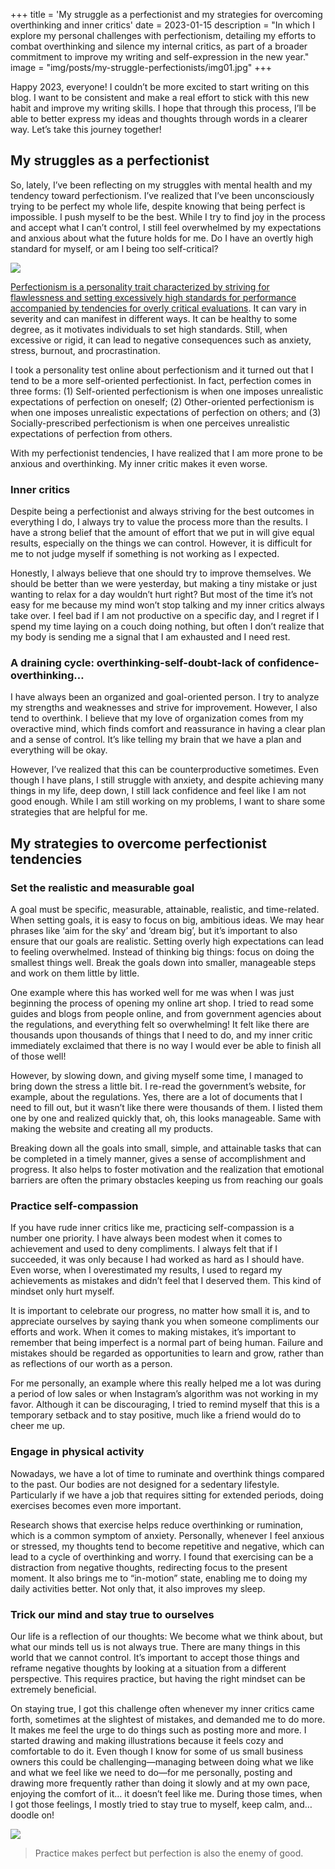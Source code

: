 +++
title = 'My struggle as a perfectionist and my strategies for overcoming overthinking and inner critics'
date = 2023-01-15
description = "In which I explore my personal challenges with perfectionism, detailing my efforts to combat overthinking and silence my internal critics, as part of a broader commitment to improve my writing and self-expression in the new year."
image = "img/posts/my-struggle-perfectionists/img01.jpg"
+++

Happy 2023, everyone! I couldn’t be more excited to start writing on this blog. I want to be consistent and make a real effort to stick with this new habit and improve my writing skills. I hope that through this process, I’ll be able to better express my ideas and thoughts through words in a clearer way. Let’s take this journey together!

## My struggles as a perfectionist

So, lately, I’ve been reflecting on my struggles with mental health and my tendency toward perfectionism. I’ve realized that I’ve been unconsciously trying to be perfect my whole life, despite knowing that being perfect is impossible. I push myself to be the best. While I try to find joy in the process and accept what I can’t control, I still feel overwhelmed by my expectations and anxious about what the future holds for me. Do I have an overtly high standard for myself, or am I being too self-critical?

[![](/img/posts/my-struggle-perfectionists/img01.jpg)](https://www.instagram.com/p/CfzTnYpqkPK/)

[Perfectionism is a personality trait characterized by striving for flawlessness and setting excessively high standards for performance accompanied by tendencies for overly critical evaluations](https://www.psychologytoday.com/us/blog/when-food-is-family/201504/perfectionism-inherited-or-psychological-solution). It can vary in severity and can manifest in different ways. It can be healthy to some degree, as it motivates individuals to set high standards. Still, when excessive or rigid, it can lead to negative consequences such as anxiety, stress, burnout, and procrastination.

I took a personality test online about perfectionism and it turned out that I tend to be a more self-oriented perfectionist. In fact, perfection comes in three forms: (1) Self-oriented perfectionism is when one imposes unrealistic expectations of perfection on oneself; (2) Other-oriented perfectionism is when one imposes unrealistic expectations of perfection on others; and (3) Socially-prescribed perfectionism is when one perceives unrealistic expectations of perfection from others.

With my perfectionist tendencies, I have realized that I am more prone to be anxious and overthinking. My inner critic makes it even worse.

### Inner critics

Despite being a perfectionist and always striving for the best outcomes in everything I do, I always try to value the process more than the results. I have a strong belief that the amount of effort that we put in will give equal results, especially on the things we can control. However, it is difficult for me to not judge myself if something is not working as I expected.

Honestly, I always believe that one should try to improve themselves. We should be better than we were yesterday, but making a tiny mistake or just wanting to relax for a day wouldn’t hurt right? But most of the time it’s not easy for me because my mind won’t stop talking and my inner critics always take over. I feel bad if I am not productive on a specific day, and I regret if I spend my time laying on a couch doing nothing, but often I don’t realize that my body is sending me a signal that I am exhausted and I need rest.

### A draining cycle: overthinking-self-doubt-lack of confidence-overthinking…

I have always been an organized and goal-oriented person. I try to analyze my strengths and weaknesses and strive for improvement. However, I also tend to overthink. I believe that my love of organization comes from my overactive mind, which finds comfort and reassurance in having a clear plan and a sense of control. It’s like telling my brain that we have a plan and everything will be okay.

However, I’ve realized that this can be counterproductive sometimes. Even though I have plans, I still struggle with anxiety, and despite achieving many things in my life, deep down, I still lack confidence and feel like I am not good enough. While I am still working on my problems, I want to share some strategies that are helpful for me.

## My strategies to overcome perfectionist tendencies

### Set the realistic and measurable goal

A goal must be specific, measurable, attainable, realistic, and time-related. When setting goals, it is easy to focus on big, ambitious ideas. We may hear phrases like ‘aim for the sky’ and ‘dream big’, but it’s important to also ensure that our goals are realistic. Setting overly high expectations can lead to feeling overwhelmed. Instead of thinking big things: focus on doing the smallest things well. Break the goals down into smaller, manageable steps and work on them little by little.

One example where this has worked well for me was when I was just beginning the process of opening my online art shop. I tried to read some guides and blogs from people online, and from government agencies about the regulations, and everything felt so overwhelming! It felt like there are thousands upon thousands of things that I need to do, and my inner critic immediately exclaimed that there is no way I would ever be able to finish all of those well!

However, by slowing down, and giving myself some time, I managed to bring down the stress a little bit. I re-read the government’s website, for example, about the regulations. Yes, there are a lot of documents that I need to fill out, but it wasn’t like there were thousands of them. I listed them one by one and realized quickly that, oh, this looks manageable. Same with making the website and creating all my products.

Breaking down all the goals into small, simple, and attainable tasks that can be completed in a timely manner, gives a sense of accomplishment and progress. It also helps to foster motivation and the realization that emotional barriers are often the primary obstacles keeping us from reaching our goals

### Practice self-compassion

If you have rude inner critics like me, practicing self-compassion is a number one priority. I have always been modest when it comes to achievement and used to deny compliments. I always felt that if I succeeded, it was only because I had worked as hard as I should have. Even worse, when I overestimated my results, I used to regard my achievements as mistakes and didn’t feel that I deserved them. This kind of mindset only hurt myself.

It is important to celebrate our progress, no matter how small it is, and to appreciate ourselves by saying thank you when someone compliments our efforts and work. When it comes to making mistakes, it’s important to remember that being imperfect is a normal part of being human. Failure and mistakes should be regarded as opportunities to learn and grow, rather than as reflections of our worth as a person.

For me personally, an example where this really helped me a lot was during a period of low sales or when Instagram’s algorithm was not working in my favor. Although it can be discouraging, I tried to remind myself that this is a temporary setback and to stay positive, much like a friend would do to cheer me up.

### Engage in physical activity

Nowadays, we have a lot of time to ruminate and overthink things compared to the past. Our bodies are not designed for a sedentary lifestyle. Particularly if we have a job that requires sitting for extended periods, doing exercises becomes even more important.

Research shows that exercise helps reduce overthinking or rumination, which is a common symptom of anxiety. Personally, whenever I feel anxious or stressed, my thoughts tend to become repetitive and negative, which can lead to a cycle of overthinking and worry. I found that exercising can be a distraction from negative thoughts, redirecting focus to the present moment. It also brings me to “in-motion” state, enabling me to doing my daily activities better. Not only that, it also improves my sleep.

### Trick our mind and stay true to ourselves

Our life is a reflection of our thoughts: We become what we think about, but what our minds tell us is not always true. There are many things in this world that we cannot control. It’s important to accept those things and reframe negative thoughts by looking at a situation from a different perspective. This requires practice, but having the right mindset can be extremely beneficial.

On staying true, I got this challenge often whenever my inner critics came forth, sometimes at the slightest of mistakes, and demanded me to do more. It makes me feel the urge to do things such as posting more and more. I started drawing and making illustrations because it feels cozy and comfortable to do it. Even though I know for some of us small business owners this could be challenging—managing between doing what we like and what we feel like we need to do—for me personally, posting and drawing more frequently rather than doing it slowly and at my own pace, enjoying the comfort of it… it doesn’t feel like me. During those times, when I got those feelings, I mostly tried to stay true to myself, keep calm, and… doodle on!

[![](/img/posts/my-struggle-perfectionists/img02.jpg)](https://www.instagram.com/p/Ce9Fl7iqtHv/)

> Practice makes perfect but perfection is also the enemy of good.